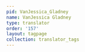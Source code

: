 ```yaml
---
pid: VanJessica_Gladney
name: VanJessica Gladney
type: translator
order: '157'
layout: tagpage
collection: translator_tags
---
```

